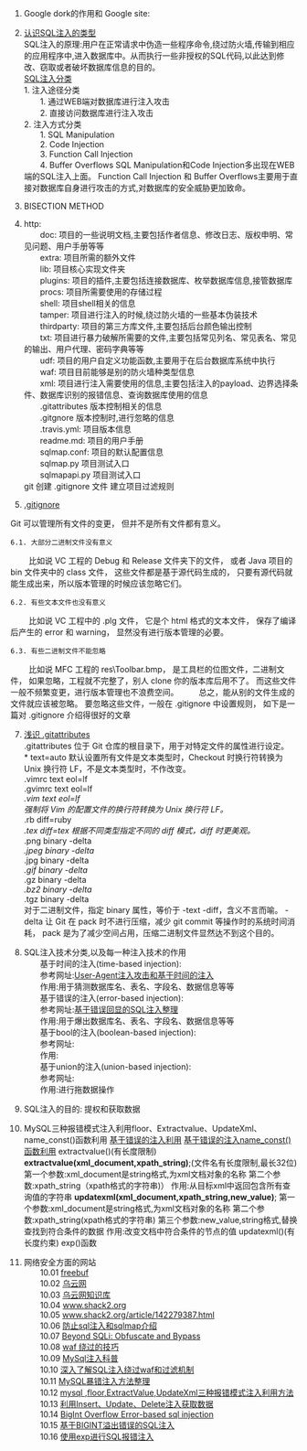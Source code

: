 1. Google dork的作用和 Google site:
2. [认识SQL注入的类型](http://www.codesec.net/view/211276.html)
<br>SQL注入的原理:用户在正常请求中伪造一些程序命令,绕过防火墙,传输到相应的应用程序中,进入数据库中。从而执行一些非授权的SQL代码,以此达到修改、窃取或者破坏数据库信息的目的。
<br>[SQL注入分类](www.freebuf.com/articles/web/98119.html)
    <br>1. 注入途径分类
        <br>&emsp;&emsp;1. 通过WEB端对数据库进行注入攻击
        <br>&emsp;&emsp;2. 直接访问数据库进行注入攻击
    <br>2. 注入方式分类
        <br>&emsp;&emsp;1. SQL Manipulation
        <br>&emsp;&emsp;2. Code Injection
        <br>&emsp;&emsp;3. Function Call Injection
        <br>&emsp;&emsp;4. Buffer Overflows
    SQL Manipulation和Code Injection多出现在WEB端的SQL注入上面。
    Function Call Injection 和 Buffer Overflows主要用于直接对数据库自身进行攻击的方式,对数据库的安全威胁更加致命。
3. BISECTION METHOD
4. http:
    <br>&emsp;&emsp;doc:        项目的一些说明文档,主要包括作者信息、修改日志、版权申明、常见问题、用户手册等等
    <br>&emsp;&emsp;extra:      项目所需的额外文件
    <br>&emsp;&emsp;lib:        项目核心实现文件夹
    <br>&emsp;&emsp;plugins:    项目的插件,主要包括连接数据库、枚举数据库信息,接管数据库
    <br>&emsp;&emsp;procs:      项目所需要使用的存储过程
    <br>&emsp;&emsp;shell:      项目shell相关的信息
    <br>&emsp;&emsp;tamper:     项目进行注入的时候,绕过防火墙的一些基本伪装技术
    <br>&emsp;&emsp;thirdparty: 项目的第三方库文件,主要包括后台颜色输出控制
    <br>&emsp;&emsp;txt:        项目进行暴力破解所需要的文件,主要包括常见列名、常见表名、常见的输出、用户代理、密码字典等等
    <br>&emsp;&emsp;udf:        项目的用户自定义功能函数,主要用于在后台数据库系统中执行
    <br>&emsp;&emsp;waf:        项目目前能够是别的防火墙种类型信息
    <br>&emsp;&emsp;xml:        项目进行注入需要使用的信息,主要包括注入的payload、边界选择条件、数据库识别的报错信息、查询数据库使用的信息
    <br>&emsp;&emsp;.gitattributes 版本控制相关的信息
    <br>&emsp;&emsp;.gitgnore      版本控制时,进行忽略的信息
    <br>&emsp;&emsp;.travis.yml:   项目版本信息
    <br>&emsp;&emsp;readme.md:     项目的用户手册
    <br>&emsp;&emsp;sqlmap.conf:   项目的默认配置信息
    <br>&emsp;&emsp;sqlmap.py      项目测试入口
    <br>&emsp;&emsp;sqlmapapi.py   项目测试入口
<br>git 创建 .gitignore 文件 建立项目过滤规则

6. [ .gitignore](http://blog.csdn.net/liuqiaoyu080512/article/details/8648266)

Git 可以管理所有文件的变更， 但并不是所有文件都有意义。

    6.1. 大部分二进制文件没有意义
　　      比如说 VC 工程的 Debug 和 Release 文件夹下的文件， 或者 Java 项目的 bin 文件夹中的 class 文件， 
         这些文件都是基于源代码生成的， 只要有源代码就能生成出来，所以版本管理的时候应该忽略它们。

    6.2. 有些文本文件也没有意义
　　      比如说 VC 工程中的 .plg 文件， 它是个 html 格式的文本文件， 保存了编译后产生的 error 和 warning， 显然没有进行版本管理的必要。

    6.3. 有些二进制文件不能忽略
　　      比如说 MFC 工程的 res\Toolbar.bmp， 是工具栏的位图文件，二进制文件， 如果忽略，工程就不完整了，别人 clone 你的版本库后用不了。 而这些文件一般不频繁变更，进行版本管理也不浪费空间。
　　      总之，能从别的文件生成的文件就应该被忽略。 要忽略这些文件，一般在 .gitignore 中设置规则， 如下是一篇对 .gitignore 介绍得很好的文章

7. [浅识 .gitattributes](https://www.jmlog.com/recognize-gitattributes/)
<br>.gitattributes 位于 Git 仓库的根目录下，用于对特定文件的属性进行设定。
<br>* text=auto
默认设置所有文件是文本类型时，Checkout 时换行符转换为 Unix 换行符 LF，不是文本类型时，不作改变。
<br>.vimrc text eol=lf
<br>.gvimrc text eol=lf
<br>*.vim text eol=lf
<br>强制将 Vim 的配置文件的换行符转换为 Unix 换行符 LF。
<br>*.rb diff=ruby
<br>*.tex diff=tex
根据不同类型指定不同的 diff 模式，diff 时更美观。
<br>*.png binary -delta
<br>*.jpeg binary -delta
<br>*.jpg binary -delta
<br>*.gif binary -delta
<br>*.gz binary -delta
<br>*.bz2 binary -delta
<br>*.tgz binary -delta
<br>对于二进制文件，指定 binary 属性，等价于 -text -diff，含义不言而喻。
-delta 让 Git 在 pack 时不进行压缩，减少 git commit 等操作时的系统时间消耗，
pack 是为了减少空间占用，压缩二进制文件显然达不到这个目的。

8. SQL注入技术分类,以及每一种注入技术的作用
<br>&emsp;&emsp;基于时间的注入(time-based injection):
<br>&emsp;&emsp;参考网址:[User-Agent注入攻击和基于时间的注入](www.freebuf.com/articles/web/105124.html)
<br>&emsp;&emsp;作用:用于猜测数据库名、表名、字段名、数据信息等等
<br>&emsp;&emsp;基于错误的注入(error-based injection):
<br>&emsp;&emsp;参考网址:[基于错误回显的SQL注入整理](http://www.51testing.com/html/26/n-3364326.html)
<br>&emsp;&emsp;作用:用于爆出数据库名、表名、字段名、数据信息等等
<br>&emsp;&emsp;基于bool的注入(boolean-based injection):
<br>&emsp;&emsp;参考网址:
<br>&emsp;&emsp;作用:
<br>&emsp;&emsp;基于union的注入(union-based injection):
<br>&emsp;&emsp;参考网址:
<br>&emsp;&emsp;作用:进行拖数据操作

9. SQL注入的目的: 提权和获取数据


10. MySQL三种报错模式注入利用floor、Extractvalue、UpdateXml、name_const()函数利用
[基于错误的注入利用](http://www.gx0759.com/241.html)
[基于错误的注入name_const()函数利用](http://www.dreaminto.com/2013/0620/753.html)
extractvalue()(有长度限制)
**extractvalue(xml_document,xpath_string)**;(文件名有长度限制,最长32位)
第一个参数:xml_document是string格式,为xml文档对象的名称
第二个参数:xpath_string（xpath格式的字符串)）
作用:从目标xml中返回包含所有查询值的字符串
**updatexml(xml_document,xpath_string,new_value)**;
第一个参数:xml_document是string格式,为xml文档对象的名称
第二个参数:xpath_string(xpath格式的字符串)
第三个参数:new_value,string格式,替换查找到符合条件的数据
作用:改变文档中符合条件的节点的值
updatexml()(有长度约束)
exp()函数
11. 网络安全方面的网站
 <br>&emsp;&emsp;10.01 [freebuf](www.freebuf.com)
 <br>&emsp;&emsp;10.02 [乌云网](www.wooyun.org)
 <br>&emsp;&emsp;10.03 [乌云网知识库](drops.wooyun.org)
 <br>&emsp;&emsp;10.04 www.shack2.org
 <br>&emsp;&emsp;10.05 www.shack2.org/article/142279387.html
 <br>&emsp;&emsp;10.06 [防止sql注入和sqlmap介绍](http://lawson.cnblogs.com/)
 <br>&emsp;&emsp;10.07 [Beyond SQLi: Obfuscate and Bypass](https://www.exploit-db.com/papers/17934/)
 <br>&emsp;&emsp;10.08 [waf 绕过的技巧](http://drops.wooyun.org/tips/132)
 <br>&emsp;&emsp;10.09 [MySql注入科普](http://drops.wooyun.org/tips/123)
 <br>&emsp;&emsp;10.10 [深入了解SQL注入绕过waf和过滤机制](http://drops.wooyun.org/tips/968)
 <br>&emsp;&emsp;10.11 [MySQL暴错注入方法整理](http://www.waitalone.cn/mysql-error-based-injection.html)
 <br>&emsp;&emsp;10.12 [mysql ,floor,ExtractValue,UpdateXml三种报错模式注入利用方法](http://www.dreaminto.com/2013/0620/753.html)
 <br>&emsp;&emsp;10.13 [利用Insert、Update、Delete注入获取数据](http://drops.wooyun.org/tips/2078)
 <br>&emsp;&emsp;10.14 [BigInt Overflow Error-based sql injection](https://osandamalith.wordpress.com/2015/07/08/bigint-overflow-error-based-sql-injection/)
 <br>&emsp;&emsp;10.15 [基于BIGINT溢出错误的SQL注入](http://drops.wooyun.org/web/8024)
 <br>&emsp;&emsp;10.16 [使用exp进行SQL报错注入](http://drops.wooyun.org/tips/8166)


